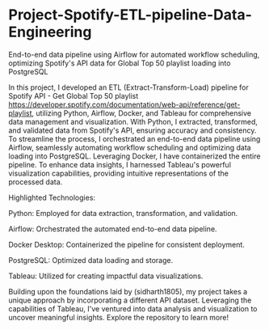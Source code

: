 # Project-Spotify-ETL-pipeline-Data-Engineering
End-to-end data pipeline using Airflow for automated workflow scheduling, optimizing Spotify's API data for Global Top 50 playlist loading into PostgreSQL

In this project, I developed an ETL (Extract-Transform-Load) pipeline for Spotify API - Get Global Top 50 playlist  https://developer.spotify.com/documentation/web-api/reference/get-playlist, utilizing Python, Airflow, Docker, and Tableau for comprehensive data management and visualization. With Python, I extracted, transformed, and validated data from Spotify's API, ensuring accuracy and consistency.
To streamline the process, I orchestrated an end-to-end data pipeline using Airflow, seamlessly automating workflow scheduling and optimizing data loading into PostgreSQL. Leveraging Docker, I have containerized the entire pipeline. To enhance data insights, I harnessed Tableau's powerful visualization capabilities, providing intuitive representations of the processed data.

Highlighted Technologies:

Python: Employed for data extraction, transformation, and validation.

Airflow: Orchestrated the automated end-to-end data pipeline.

Docker Desktop: Containerized the pipeline for consistent deployment.

PostgreSQL: Optimized data loading and storage.

Tableau: Utilized for creating impactful data visualizations.

Building upon the foundations laid by (sidharth1805), my project takes a unique approach by incorporating a different API dataset. Leveraging the capabilities of Tableau, I've ventured into data analysis and visualization to uncover meaningful insights. Explore the repository to learn more!
